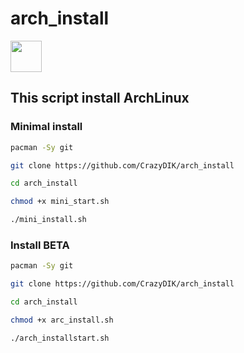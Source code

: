 # arch_install
[<img src="https://upload.wikimedia.org/wikipedia/commons/thumb/a/a5/Archlinux-icon-crystal-64.svg/1200px-Archlinux-icon-crystal-64.svg.png" width="50" height="50" >](https://archlinux.org/download/)
## This script install ArchLinux

### Minimal install

```bash
pacman -Sy git
```
```bash
git clone https://github.com/CrazyDIK/arch_install
```
```bash
cd arch_install
```
```bash
chmod +x mini_start.sh
```
```bash
./mini_install.sh
```

### Install BETA

```bash
pacman -Sy git
```
```bash
git clone https://github.com/CrazyDIK/arch_install
```
```bash
cd arch_install
```
```bash
chmod +x arc_install.sh
```
```bash
./arch_installstart.sh
```
